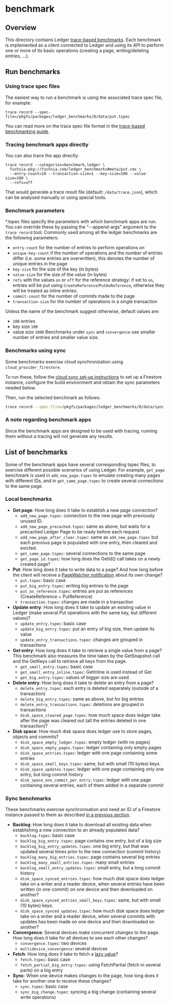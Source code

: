 # benchmark

## Overview
This directory contains Ledger [trace-based benchmarks]. Each benchmark is
implemented as a client connected to Ledger and using its API to perform one or
more of its basic operations (creating a page, writing/deleting entries, ...).

## Run benchmarks

### Using trace spec files
The easiest way to run a benchmark is using the associated trace spec file,
for example:

```
trace record --spec-file=/pkgfs/packages/ledger_benchmarks/0/data/put.tspec
```

You can read more on the trace spec file format in the [trace-based benchmarking
guide](https://fuchsia.googlesource.com/fuchsia/+/master/docs/development/benchmarking/trace_based_benchmarking.md#specification-file).

### Tracing benchmark apps directly
You can also trace the app directly:

```
trace record --categories=benchmark,ledger \
  fuchsia-pkg://fuchsia.com/ledger_benchmarks#meta/put.cmx \
  --entry-count=10 --transaction-size=1 --key-size=100 --value-size=100 \
  --refs=off
```

That would generate a trace result file (default: `/data/trace.json`), which can
be analysed manually or using special tools.

### Benchmark parameters

\*.tspec files specify the parameters with which benchmark apps are run. You can
override these by passing the "--append-args" argument to the `trace record`
tool.
Commonly used among all the ledger benchmarks are the following parameters:

* `entry-count` for the number of entries to perform operations on
* `unique-key-count` if the number of operations and the number of entries
  differ (i.e. some entries are overwritten), this denotes the number of unique
  entries in the page
* `key-size` for the size of the key (in bytes)
* `value-size` for the size of the value (in bytes)
* `refs` with the values `on` or `off` for the reference strategy: if set to
  `on`, entries will be put using `CreateReference`/`PutAsReference`, otherwise
  they will be treated as inline entries.
* `commit-count` for the number of commits made to the page
* `transaction-size` for the number of operations in a single transaction

Unless the name of the benchmark suggest otherwise, default values are:
* `100` entries
* key size `100`
* value size `1000`
Benchmarks under `sync` and `convergence` use smaller number of entries and
smaller value size.

### Benchmarks using sync

Some benchmarks exercise cloud synchronization using `cloud_provider_firestore`.

To run these, follow the [cloud sync set-up instructions] to set up a Firestore instance,
configure the build environment and obtain the sync parameters needed below.

Then, run the selected benchmark as follows:

```sh
trace record --spec-file=/pkgfs/packages/ledger_benchmarks/0/data/sync.tspec
```

### A note regarding benchmark apps
Since the benchmark apps are designed to be used with tracing, running them
without a tracing will not generate any results.

## List of benchmarks

Some of the benchmark apps have several corresponding tspec files, to exercise
different possible scenarios of using Ledger. For example, `get_page` benchmark
is used in `add_new_page.tspec` to emulate creating many pages with different
IDs, and in `get_same_page.tspec` to create several connections to the same
page.

### Local benchmarks
* __Get page__: How long does it take to establish a new page connection?
    * `add_new_page.tspec`: connection to the new page with previously unused
      ID.
    * `add_new_page_precached.tspec`: same as above, but waits for a precached
      Ledger Page to be ready before each request.
    * `add_new_page_after_clear.tspec`: same as `add_new_page.tspec` but each
      previous page is populated with one entry, then cleared and evicted.
    * `get_same_page.tspec`: several connections to the same page
    * `get_page_id.tspec`: how long does the GetId() call takes on a newly
      created page?
* __Put__: How long does it take to write data to a page? And how long before the
  client will receive a [PageWatcher notification] about its own change?
    * `put.tspec`: basic case
    * `put_big_entry.tspec`: writing big entries to the page
    * `put_as_reference.tspec`: entries are put as references (CreateReference +
      PutReference)
    * `transaction.tspec`: changes are made in a transaction
* __Update entry__: How long does it take to update an existing value in Ledger
  (make several Put operations with the same key, but different values)?
    * `update_entry.tspec`: basic case
    * `update_big_entry.tspec`: put an entry of big size, then update its value
    * `update_entry_transactions.tspec`: changes are grouped in transactions
* __Get entry__: How long does it take to retrieve a single value from a page?
  This benchmark also measures the time taken by the GetSnapshot call and the
  GetKeys call to retrieve all keys from the page.
    * `get_small_entry.tspec`: basic case
    * `get_small_entry_inline.tspec`: GetInline is used instead of Get
    * `get_big_entry.tspec`: values of bigger size are used.
* __Delete entry__: How long does it take to delete an entry from a page?
    * `delete_entry.tspec`: each entry is deleted separately (outside of a
      transaction)
    * `delete_big_entry.tspec`: same as above, but for big entries
    * `delete_entry_transactions.tspec`: deletions are grouped in transactions
    * `disk_space_cleared_page.tspec`: how much space does ledger take after the
      page was cleared out (all the entries deleted in one transaction)?
* __Disk space__: How much disk space does ledger use to store pages, objects
  and commits?
    * `disk_space_empty_ledger.tspec`: empty ledger (with no pages)
    * `disk_space_empty_pages.tspec`: ledger containing only empty pages
    * `disk_space_entries.tspec`: ledger with one page containing some entries
    * `disk_space_small_keys.tspec`: same, but with small (10 bytes) keys.
    * `disk_space_updates.tspec`: ledger with one page containing only one
      entry, but long commit history
    * `disk_space_one_commit_per_entry.tspec`: ledger with one page containing
      several entries, each of them added in a separate commit

### Sync benchmarks
These benchmarks exercise synchronisation and need an ID of a Firestore instance
passed to them as described [in a previous
section](README.md#benchmarks-using-sync).

* __Backlog__: How long does it take to download all existing data when
  establishing a new connection to an already populated data?
    * `backlog.tspec`: basic case
    * `backlog_big_entry.tspec`: page contains one entry, but of a big size
    * `backlog_big_entry_updates.tspec`: one big entry, but that was updated several
      times prior to the new connection (commit history)
    * `backlog_many_big_entries.tspec`: page contains several big entries
    * `backlog_many_small_entries.tspec`: many small entries
    * `backlog_small_entry_updates.tspec`: small entry, but a long commit
      history
    * `disk_space_synced_entries.tspec`: how much disk space does ledger take on a
    writer and a reader device, when several entries have been written (in one
    commit) on one device and then downloaded on another?
    * `disk_space_synced_entries_small_keys.tspec`: same, but with small (10
      bytes) keys.
    * `disk_space_synced_updates.tspec`: how much disk space does ledger take on a
    writer and a reader device, when several commits with updates has been made on
    one device and then downloaded on another?
* __Convergence__: Several devices make concurrent changes to the page. How long does
  it take for all devices to see each other changes?
    * `convergence.tspec`: two devices
    * `multidevice_convergence`: several devices
* __Fetch__: How long does it take to fetch a [lazy value]?
    * `fetch.tspec`: basic case
    * `fetch_partial_big_entry.tspec`: using FetchPartial (fetch in several
    parts) on a big entry
* __Sync__: When one device makes changes to the page, how long does it take for
  another one to receive these changes?
    * `sync.tspec`: basic case
    * `sync_big_change.tspec`: syncing a big change (containing several write
      operations)

[trace-based benchmarks]: https://fuchsia.googlesource.com/fuchsia/+/master/docs/development/benchmarking/trace_based_benchmarking.md
[cloud sync set-up instructions]: /src/ledger/docs/testing.md#cloud-sync
[lazy value]: /src/ledger/docs/api_guide.md#lazy-values
[PageWatcher notification]: /src/ledger/docs/api_guide.md#watch

